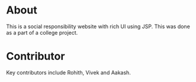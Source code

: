 # About
This is a social responsibility website with rich UI using JSP.
This was done as a part of a college project.

# Contributor
Key contributors include Rohith, Vivek and Aakash.
